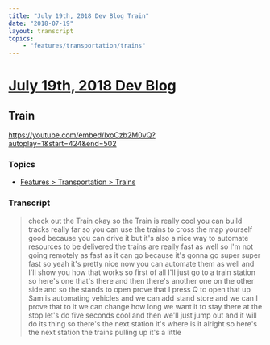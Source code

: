 ```yaml
---
title: "July 19th, 2018 Dev Blog Train"
date: "2018-07-19"
layout: transcript
topics:
    - "features/transportation/trains"
---
```

# [July 19th, 2018 Dev Blog](../2018-07-19.md)
## Train
https://youtube.com/embed/IxoCzb2M0vQ?autoplay=1&start=424&end=502

### Topics
* [Features > Transportation > Trains](../topics/features/transportation/trains.md)

### Transcript

> check out the Train okay so the Train is really cool you can build tracks really far so you can use the trains to cross the map yourself good because you can drive it but it's also a nice way to automate resources to be delivered the trains are really fast as well so I'm not going remotely as fast as it can go because it's gonna go super super fast so yeah it's pretty nice now you can automate them as well and I'll show you how that works so first of all I'll just go to a train station so here's one that's there and then there's another one on the other side and so the stands to open prove that I press Q to open that up Sam is automating vehicles and we can add stand store and we can I prove that to it we can change how long we want it to stay there at the stop let's do five seconds cool and then we'll just jump out and it will do its thing so there's the next station it's where is it alright so here's the next station the trains pulling up it's a little
